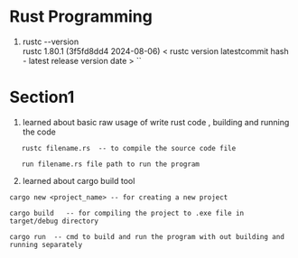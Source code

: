 # Rust Programming 
  1. rustc --version  
     rustc 1.80.1 (3f5fd8dd4 2024-08-06) 
     < rustc version latestcommit hash - latest release version date >
        ``
# Section1 
 1. learned about basic raw usage of write rust code , building and running the code 
 ```
    rustc filename.rs  -- to compile the source code file 

    run filename.rs file path to run the program 
 ```
 2. learned about cargo build tool 
 ``` 
 cargo new <project_name> -- for creating a new project

 cargo build   -- for compiling the project to .exe file in  target/debug directory 

 cargo run  -- cmd to build and run the program with out building and running separately 
 ```


